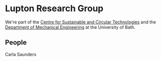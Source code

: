 # Lupton Research Group

We're part of the [Centre for Sustainable and Circular Technologies](https://www.csct.ac.uk/) and the [Department of Mechanical Engineering](https://www.bath.ac.uk/departments/department-of-mechanical-engineering/) at the University of Bath.

## People

Carla Saunders